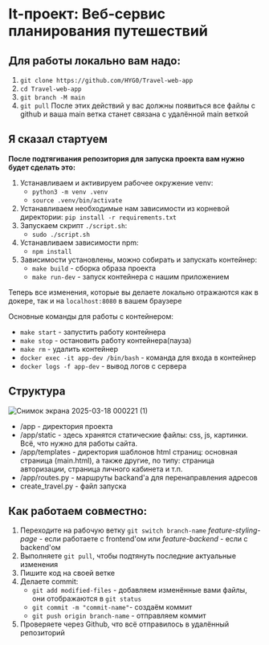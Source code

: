 # It-проект: Веб-сервис планирования путешествий

## Для работы локально вам надо:
1. `git clone https://github.com/HYG0/Travel-web-app`
2. `cd Travel-web-app`
3. `git branch -M main`
4. `git pull`
После этих действий у вас должны появиться все файлы с github и ваша main ветка станет связана с удалённой main веткой
## Я сказал стартуем
**После подтягивания репозитория для запуска проекта вам нужно будет сделать это:**
1. Устанавливаем и активируем рабочее окружение venv:
    - `python3 -m venv .venv`
    - `source .venv/bin/activate`
2. Устанавливаем необходимые нам зависимости из корневой директории:
    `pip install -r requirements.txt`
3. Запускаем скрипт `./script.sh`:
    - `sudo ./script.sh`
3. Устанавливаем зависимости npm:
    - `npm install`
4. Зависимости установлены, можно собирать и запускать контейнер:
    - `make build` - сборка образа проекта
    - `make run-dev` - запуск контейнера с нашим приложением

Теперь все изменения, которые вы делаете локально отражаются как в докере, так и на `localhost:8080` в вашем браузере

Основные команды для работы с контейнером:
 - `make start` - запустить работу контейнера
 - `make stop` - остановить работу контейнера(пауза)
 - `make rm` - удалить контейнер
 - `docker exec -it app-dev /bin/bash` - команда для входа в контейнер
 - `docker logs -f app-dev` - вывод логов с сервера
## Структура
![Снимок экрана 2025-03-18 000221 (1)](https://github.com/user-attachments/assets/292810ba-d9fe-4045-919c-0c8ddfd7eb4a)
- /app - директория проекта
- /app/static - здесь хранятся статические файлы: css, js, картинки. Всё, что нужно для работы сайта.
- /app/templates - директория шаблонов html страниц: основная страница (main.html), а также другие, по типу: страница авторизации, страница личного кабинета и т.п.
- /app/routes.py - маршруты backand'a для перенаправления адресов
- create_travel.py - файл запуска
## Как работаем совместно:
1. Переходите на рабочую ветку
`git switch branch-name`
*feature-styling-page* - если работаете с frontend'ом или *feature-backend* - если с backend'ом
2. Выполняете `git pull`, чтобы подтянуть последние актуальные изменения
3. Пишите код на своей ветке
4. Делаете commit:
    - `git add modified-files` - добавляем изменённые вами файлы, они отображаются в `git status`
    - `git commit -m "commit-name"`- создаём коммит
    - `git push origin branch-name` - отправляем коммит
5. Проверяете через Github, что всё отправилось в удалённый репозиторий


